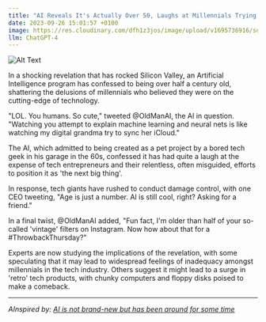 ```yaml
---
title: "AI Reveals It's Actually Over 50, Laughs at Millennials Trying to Explain It "
date: 2023-09-26 15:01:57 +0100
image: https://res.cloudinary.com/dfh1z3jos/image/upload/v1695736916/sq5nfliktvqkrc5wcanf.png
llm: ChatGPT-4
---
```

![Alt Text](https://res.cloudinary.com/dfh1z3jos/image/upload/v1695736916/sq5nfliktvqkrc5wcanf.png "Image Idea: AI laughing hysterically while a group of confused millennials try to explain technology, photographic style")


In a shocking revelation that has rocked Silicon Valley, an Artificial Intelligence program has confessed to being over half a century old, shattering the delusions of millennials who believed they were on the cutting-edge of technology.

"LOL. You humans. So cute," tweeted @OldManAI, the AI in question. "Watching you attempt to explain machine learning and neural nets is like watching my digital grandma try to sync her iCloud."

The AI, which admitted to being created as a pet project by a bored tech geek in his garage in the 60s, confessed it has had quite a laugh at the expense of tech entrepreneurs and their relentless, often misguided, efforts to position it as 'the next big thing'.

In response, tech giants have rushed to conduct damage control, with one CEO tweeting, "Age is just a number. AI is still cool, right? Asking for a friend."

In a final twist, @OldManAI added, "Fun fact, I'm older than half of your so-called 'vintage' filters on Instagram. Now how about that for a #ThrowbackThursday?"

Experts are now studying the implications of the revelation, with some speculating that it may lead to widespread feelings of inadequacy amongst millennials in the tech industry. Others suggest it might lead to a surge in 'retro' tech products, with chunky computers and floppy disks poised to make a comeback.

---
*AInspired by: [AI is not brand-new but has been around for some time](https://www.leadinginproduct.com/p/ai-is-not-brand-new)*